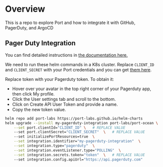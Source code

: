 # Overview

This is a repo to explore Port and how to integrate it with GitHub, PagerDuty, and ArgoCD

## Pager Duty Integration

You can find detailed instructions in [the documentation here.](https://docs.getport.io/guides-and-tutorials/ensure-production-readiness/)

We need to run these helm commands in a K8s cluster. Replace `CLIENT_ID` and `CLIENT_SECRET` with your Port credentials and you can get [them here](https://docs.getport.io/build-your-software-catalog/custom-integration/api/#find-your-port-credentials).

Replace token with your Pagerduty token. To obtain it:

- Hover over your avatar in the top right corner of your Pagerduty app, then click My profile.
- Click the User settings tab and scroll to the bottom.
- Click on Create API User Token and provide a name.
- Copy the new token value.

```bash
helm repo add port-labs https://port-labs.github.io/helm-charts
helm upgrade --install my-pagerduty-integration port-labs/port-ocean \
    --set port.clientId="CLIENT_ID" \   # REPLACE VALUE
    --set port.clientSecret="CLIENT_SECRET"  \   # REPLACE VALUE
    --set initializePortResources=true  \
    --set integration.identifier="my-pagerduty-integration"  \
    --set integration.type="pagerduty"  \
    --set integration.eventListener.type="POLLING"  \
    --set integration.secrets.token="token"  \   # REPLACE VALUE
    --set integration.config.apiUrl="https://api.pagerduty.com"
```